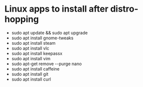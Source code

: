# Linux apps to install after distro-hopping

* sudo apt update && sudo apt upgrade
* sudo apt install gnome-tweaks
* sudo apt install steam
* sudo apt install vlc
* sudo apt install keepassx
* sudo apt install vim
* sudo apt-get remove --purge nano
* sudo apt install caffeine
* sudo apt install git
* sudo apt install curl

